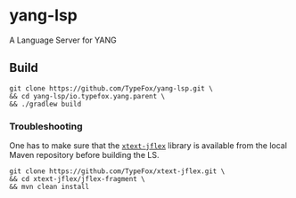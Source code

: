 # yang-lsp
A Language Server for YANG

## Build

    git clone https://github.com/TypeFox/yang-lsp.git \
    && cd yang-lsp/io.typefox.yang.parent \
    && ./gradlew build

### Troubleshooting

One has to make sure that the [`xtext-jflex`] library is available from the local Maven repository before building the LS.

    git clone https://github.com/TypeFox/xtext-jflex.git \
    && cd xtext-jflex/jflex-fragment \
    && mvn clean install

[`xtext-jflex`]: https://github.com/TypeFox/xtext-jflex
